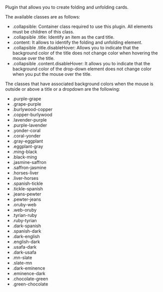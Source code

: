 Plugin that allows you to create folding and unfolding cards.

The available classes are as follows:
- .collapsible: Container class required to use this plugin. All elements must be children of this class.
- .collapsible .title: Identify an item as the card title.
- .content: It allows to identify the folding and unfolding element.
- .collapsible .title.disableHover: Allows you to indicate that the background color of the title does not change color when hovering the mouse over the title.
- .collapsible .content.disableHover: It allows you to indicate that the background color of the drop-down element does not change color when you put the mouse over the title.

The classes that have associated background colors when the mouse is outside or above a title or a dropdown are the following:
- .purple-grape
- .grape-purple
- .burlywood-copper
- .copper-burlywood
- .lavender-purple
- .purple-lavender
- .yonder-coral
- .coral-yonder
- .gray-eggplant
- .eggplant-gray
- .ming-black
- .black-ming
- .jasmine-saffron
- .saffron-jasmine
- .horses-liver
- .liver-horses
- .spanish-tickle
- .tickle-spanish
- .jeans-pewter
- .pewter-jeans
- .oruby-web
- .web-oruby
- .tyrian-ruby
- .ruby-tyrian
- .dark-spanish
- .spanish-dark
- .dark-english
- .english-dark
- .usafa-dark
- .dark-usafa
- .mn-slate
- .slate-mn
- .dark-eminence
- .eminence-dark
- .chocolate-green
- .green-chocolate